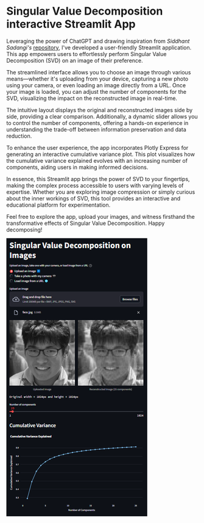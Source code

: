 # Singular Value Decomposition interactive Streamlit App

Leveraging the power of ChatGPT and drawing inspiration from *Siddhant Sadangi's* [repository](https://github.com/SiddhantSadangi/ImageWorkdesk), I've developed a user-friendly Streamlit application. This app empowers users to effortlessly perform Singular Value Decomposition (SVD) on an image of their preference.

The streamlined interface allows you to choose an image through various means—whether it's uploading from your device, capturing a new photo using your camera, or even loading an image directly from a URL. Once your image is loaded, you can adjust the number of components for the SVD, visualizing the impact on the reconstructed image in real-time.

The intuitive layout displays the original and reconstructed images side by side, providing a clear comparison. Additionally, a dynamic slider allows you to control the number of components, offering a hands-on experience in understanding the trade-off between information preservation and data reduction.

To enhance the user experience, the app incorporates Plotly Express for generating an interactive cumulative variance plot. This plot visualizes how the cumulative variance explained evolves with an increasing number of components, aiding users in making informed decisions.

In essence, this Streamlit app brings the power of SVD to your fingertips, making the complex process accessible to users with varying levels of expertise. Whether you are exploring image compression or simply curious about the inner workings of SVD, this tool provides an interactive and educational platform for experimentation.

Feel free to explore the app, upload your images, and witness firsthand the transformative effects of Singular Value Decomposition. Happy decomposing!

![App demo](app_demo.png)
